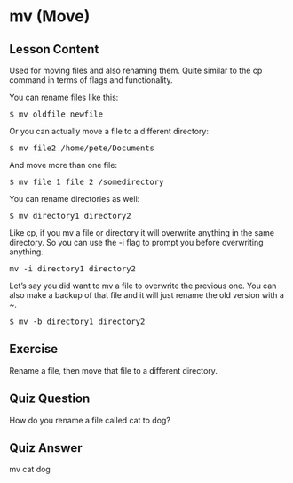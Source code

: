 # mv (Move)

## Lesson Content

Used for moving files and also renaming them. Quite similar to the cp command in terms of flags and functionality. 

You can rename files like this:

<pre>$ mv oldfile newfile</pre>

Or you can actually move a file to a different directory: 

<pre>$ mv file2 /home/pete/Documents</pre>

And move more than one file:

<pre>$ mv file_1 file_2 /somedirectory</pre>

You can rename directories as well:

<pre>$ mv directory1 directory2</pre>

Like cp, if you mv a file or directory it will overwrite anything in the same directory. So you can use the -i flag to prompt you before overwriting anything.

<pre>mv -i directory1 directory2</pre>

Let’s say you did want to mv a file to overwrite the previous one. You can also make a backup of that file and it will just rename the old version with a ~. 

<pre>$ mv -b directory1 directory2</pre>

## Exercise

Rename a file, then move that file to a different directory.

## Quiz Question

How do you rename a file called cat to dog?

## Quiz Answer

mv cat dog